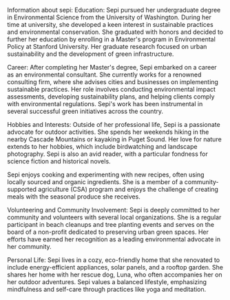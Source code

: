 Information about sepi:
Education:
Sepi pursued her undergraduate degree in Environmental Science from the University of Washington. During her time at university, she developed a keen interest in sustainable practices and environmental conservation. She graduated with honors and decided to further her education by enrolling in a Master's program in Environmental Policy at Stanford University. Her graduate research focused on urban sustainability and the development of green infrastructure.

Career:
After completing her Master's degree, Sepi embarked on a career as an environmental consultant. She currently works for a renowned consulting firm, where she advises cities and businesses on implementing sustainable practices. Her role involves conducting environmental impact assessments, developing sustainability plans, and helping clients comply with environmental regulations. Sepi's work has been instrumental in several successful green initiatives across the country.

Hobbies and Interests:
Outside of her professional life, Sepi is a passionate advocate for outdoor activities. She spends her weekends hiking in the nearby Cascade Mountains or kayaking in Puget Sound. Her love for nature extends to her hobbies, which include birdwatching and landscape photography. Sepi is also an avid reader, with a particular fondness for science fiction and historical novels.

Sepi enjoys cooking and experimenting with new recipes, often using locally sourced and organic ingredients. She is a member of a community-supported agriculture (CSA) program and enjoys the challenge of creating meals with the seasonal produce she receives.

Volunteering and Community Involvement:
Sepi is deeply committed to her community and volunteers with several local organizations. She is a regular participant in beach cleanups and tree planting events and serves on the board of a non-profit dedicated to preserving urban green spaces. Her efforts have earned her recognition as a leading environmental advocate in her community.

Personal Life:
Sepi lives in a cozy, eco-friendly home that she renovated to include energy-efficient appliances, solar panels, and a rooftop garden. She shares her home with her rescue dog, Luna, who often accompanies her on her outdoor adventures. Sepi values a balanced lifestyle, emphasizing mindfulness and self-care through practices like yoga and meditation.

